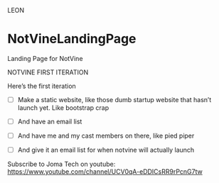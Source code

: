 LEON

# NotVineLandingPage
Landing Page for NotVine


NOTVINE FIRST ITERATION


Here’s the first iteration

- [ ] Make a static website, like those dumb startup website that hasn’t launch yet. Like bootstrap crap

- [ ] And have an email list

- [ ] And have me and my cast members on there, like pied piper

- [ ] And give it an email list for when notvine will actually launch


Subscribe to Joma Tech on youtube: https://www.youtube.com/channel/UCV0qA-eDDICsRR9rPcnG7tw
